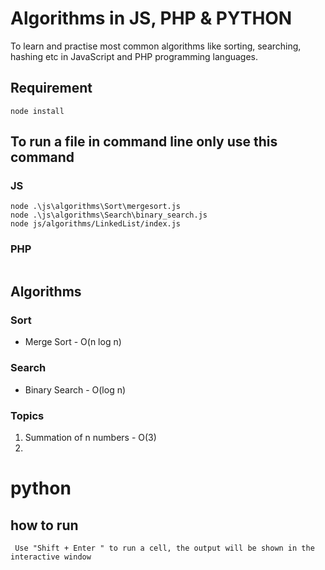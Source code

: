 # Algorithms in JS, PHP & PYTHON
To learn and practise most common algorithms like sorting, searching, hashing etc in JavaScript and PHP programming languages.

## Requirement 
```
node install
```

## To run a file in command line only use this command

### JS
```
node .\js\algorithms\Sort\mergesort.js
node .\js\algorithms\Search\binary_search.js
node js/algorithms/LinkedList/index.js
```
### PHP
```

```

## Algorithms
### Sort
- Merge Sort - O(n log n)
### Search
- Binary Search - O(log n)

### Topics
1. Summation of n numbers - O(3)
2. 

# python

## how to run

```
 Use "Shift + Enter " to run a cell, the output will be shown in the interactive window
```
